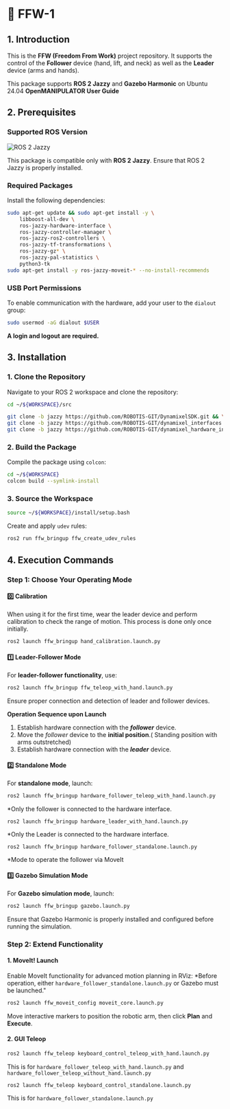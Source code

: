 # 🦾 FFW-1

## **1. Introduction**

This is the **FFW (Freedom From Work)** project repository. It supports the control of the **Follower** device (hand, lift, and neck) as well as the **Leader** device (arms and hands).

This package supports **ROS 2 Jazzy** and **Gazebo Harmonic** on Ubuntu 24.04 **OpenMANIPULATOR User Guide**



## **2. Prerequisites**

### **Supported ROS Version**

![ROS 2 Jazzy](https://img.shields.io/badge/ROS2-Jazzy-blue)

This package is compatible only with **ROS 2 Jazzy**. Ensure that ROS 2 Jazzy is properly installed.

### **Required Packages**

Install the following dependencies:

```bash
sudo apt-get update && sudo apt-get install -y \
    libboost-all-dev \
    ros-jazzy-hardware-interface \
    ros-jazzy-controller-manager \
    ros-jazzy-ros2-controllers \
    ros-jazzy-tf-transformations \
    ros-jazzy-gz* \
    ros-jazzy-pal-statistics \
    python3-tk
sudo apt-get install -y ros-jazzy-moveit-* --no-install-recommends
```

### **USB Port Permissions**

To enable communication with the hardware, add your user to the `dialout` group:

```bash
sudo usermod -aG dialout $USER
```

**A login and logout are required.**



## **3. Installation**

### **1. Clone the Repository**

Navigate to your ROS 2 workspace and clone the repository:

```bash
cd ~/${WORKSPACE}/src
```

```bash
git clone -b jazzy https://github.com/ROBOTIS-GIT/DynamixelSDK.git && \
git clone -b jazzy https://github.com/ROBOTIS-GIT/dynamixel_interfaces.git && \
git clone -b jazzy https://github.com/ROBOTIS-GIT/dynamixel_hardware_interface.git
```

### **2. Build the Package**

Compile the package using `colcon`:

```bash
cd ~/${WORKSPACE}
colcon build --symlink-install
```

### **3. Source the Workspace**

```bash
source ~/${WORKSPACE}/install/setup.bash
```

Create and apply `udev` rules:

```bash
ros2 run ffw_bringup ffw_create_udev_rules
```


## **4. Execution Commands**

### **Step 1: Choose Your Operating Mode**

#### **0️⃣ Calibration**
When using it for the first time, wear the leader device and perform calibration to check the range of motion.
This process is done only once initially.

```bash
ros2 launch ffw_bringup hand_calibration.launch.py
```

#### **1️⃣ Leader-Follower Mode**

For **leader-follower functionality**, use:

```bash
ros2 launch ffw_bringup ffw_teleop_with_hand.launch.py
```

Ensure proper connection and detection of leader and follower devices.

**Operation Sequence upon Launch**

1. Establish hardware connection with the ***follower*** device.
2. Move the *follower* device to the **initial position**.( Standing position with arms outstretched)
3. Establish hardware connection with the ***leader*** device.

#### **2️⃣ Standalone Mode**

For **standalone mode**, launch:

```bash
ros2 launch ffw_bringup hardware_follower_teleop_with_hand.launch.py
```

*Only the follower is connected to the hardware interface.



```
ros2 launch ffw_bringup hardware_leader_with_hand.launch.py
```

*Only the Leader is connected to the hardware interface.



```
ros2 launch ffw_bringup hardware_follower_standalone.launch.py
```

*Mode to operate the follower via MoveIt

#### **3️⃣ Gazebo Simulation Mode**

For **Gazebo simulation mode**, launch:

```bash
ros2 launch ffw_bringup gazebo.launch.py
```

Ensure that Gazebo Harmonic is properly installed and configured before running the simulation.


### **Step 2: Extend Functionality**

#### **1. MoveIt! Launch**

Enable MoveIt functionality for advanced motion planning in RViz:
*Before operation, either `hardware_follower_standalone.launch.py` or Gazebo must be launched."

```bash
ros2 launch ffw_moveit_config moveit_core.launch.py
```

Move interactive markers to position the robotic arm, then click **Plan** and **Execute**.

#### **2. GUI Teleop**

```bash
ros2 launch ffw_teleop keyboard_control_teleop_with_hand.launch.py
```

This is for `hardware_follower_teleop_with_hand.launch.py` and `hardware_follower_teleop_without_hand.launch.py`



```
ros2 launch ffw_teleop keyboard_control_standalone.launch.py
```

This is for `hardware_follower_standalone.launch.py`

